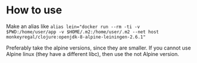 How to use
======

Make an alias like `alias lein="docker run --rm -ti -v $PWD:/home/user/app -v $HOME/.m2:/home/user/.m2 --net host monkeyregal/clojure:openjdk-8-alpine-leiningen-2.6.1"`

Preferably take the alpine versions, since they are smaller. If you cannot use Alpine linux (they have a different libc), then use the not Alpine version.
